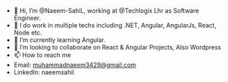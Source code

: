 - 👋 Hi, I’m @Naeem-SahiL, working at @Techlogix Lhr as Software Engineer.
- 👀 I do work in multiple techs including .NET, Angular, AngularJs, React, Node etc.
- 🌱 I’m currently learning Angular.
- 💞️ I’m looking to collaborate on React & Angular Projects, Also Wordpress
- 📫 How to reach me 
- Email: muhammadnaeem3429@gmail.com
- LinkedIn: naeemsahil

<!---
Naeem-SahiL/Naeem-SahiL is a ✨ special ✨ repository because its `README.md` (this file) appears on your GitHub profile.
You can click the Preview link to take a look at your changes.
--->
